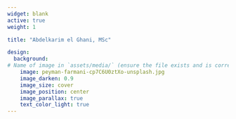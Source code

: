 ```yaml
---
widget: blank
active: true
weight: 1

title: "Abdelkarim el Ghani, MSc"

design:
  background:
# Name of image in `assets/media/` (ensure the file exists and is correctly referenced)
    image: peyman-farmani-cp7C6U0ztXo-unsplash.jpg
    image_darken: 0.9
    image_size: cover
    image_position: center
    image_parallax: true
    text_color_light: true
---
```



